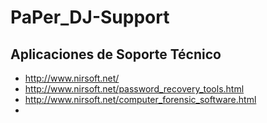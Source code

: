 # PaPer_DJ-Support

Aplicaciones de Soporte Técnico
-------------------------------------------------------------

* http://www.nirsoft.net/
* http://www.nirsoft.net/password_recovery_tools.html
* http://www.nirsoft.net/computer_forensic_software.html
* 
